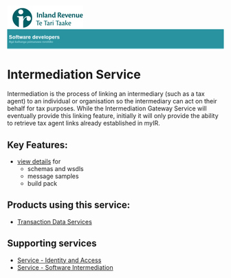 ![IRD logo](../Images/IRlogo.gif)
![Software Dev](../Images/SoftwareDev.png)

Intermediation Service
=======================================

Intermediation is the process of linking an intermediary (such as a tax agent) to an individual or 
organisation so the intermediary can act on their behalf for tax purposes. 
While the Intermediation Gateway Service will eventually provide this linking feature, 
initially it will only provide the ability to retrieve tax agent links already established in myIR. 

Key Features:
-------------

* [view details](Latest/) for
	- schemas and wsdls
	- message samples
	- build pack

Products using this service:
-------------
* [Transaction Data Services](../Product%20-%20Transaction%20Data%20Services)

Supporting services
-------------
* [Service - Identity and Access](../Service%20-%20Identity%20and%20Access/Latest/)
* [Service - Software Intermediation](../Service%20-%20Software%20Intermediation)
